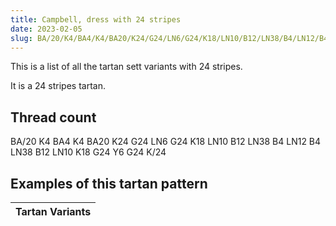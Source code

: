 ```yaml
---
title: Campbell, dress with 24 stripes
date: 2023-02-05
slug: BA/20/K4/BA4/K4/BA20/K24/G24/LN6/G24/K18/LN10/B12/LN38/B4/LN12/B4/LN38/B12/LN10/K18/G24/Y6/G24/K/24
---
```

This is a list of all the tartan sett variants with 24 stripes.

It is a 24 stripes tartan.


## Thread count
BA/20 K4 BA4 K4 BA20 K24 G24 LN6 G24 K18 LN10 B12 LN38 B4 LN12 B4 LN38 B12 LN10 K18 G24 Y6 G24 K/24

## Examples of this tartan pattern

| Tartan Variants |
|---------------|
